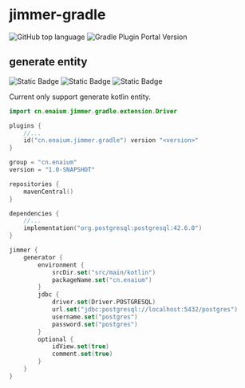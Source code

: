 # jimmer-gradle

![GitHub top language](https://img.shields.io/github/languages/top/enaium/jimmer-gradle?style=flat-square&logo=kotlin)
![Gradle Plugin Portal Version](https://img.shields.io/gradle-plugin-portal/v/cn.enaium.jimmer.gradle?style=flat-square&logo=gradle)

## generate entity

![Static Badge](https://img.shields.io/badge/-PostgreSQL-gray?style=flat-square&logo=postgresql&logoColor=white)
![Static Badge](https://img.shields.io/badge/-MariaDB-gray?style=flat-square&logo=mariadb&logoColor=white)
![Static Badge](https://img.shields.io/badge/-MySQL-gray?style=flat-square&logo=mysql&logoColor=white)


Current only support generate kotlin entity.

```kotlin
import cn.enaium.jimmer.gradle.extension.Driver

plugins {
    //...
    id("cn.enaium.jimmer.gradle") version "<version>"
}

group = "cn.enaium"
version = "1.0-SNAPSHOT"

repositories {
    mavenCentral()
}

dependencies {
    //...
    implementation("org.postgresql:postgresql:42.6.0")
}

jimmer {
    generator {
        environment {
            srcDir.set("src/main/kotlin")
            packageName.set("cn.enaium")
        }
        jdbc {
            driver.set(Driver.POSTGRESQL)
            url.set("jdbc:postgresql://localhost:5432/postgres")
            username.set("postgres")
            password.set("postgres")
        }
        optional {
            idView.set(true)
            comment.set(true)
        }
    }
}
```